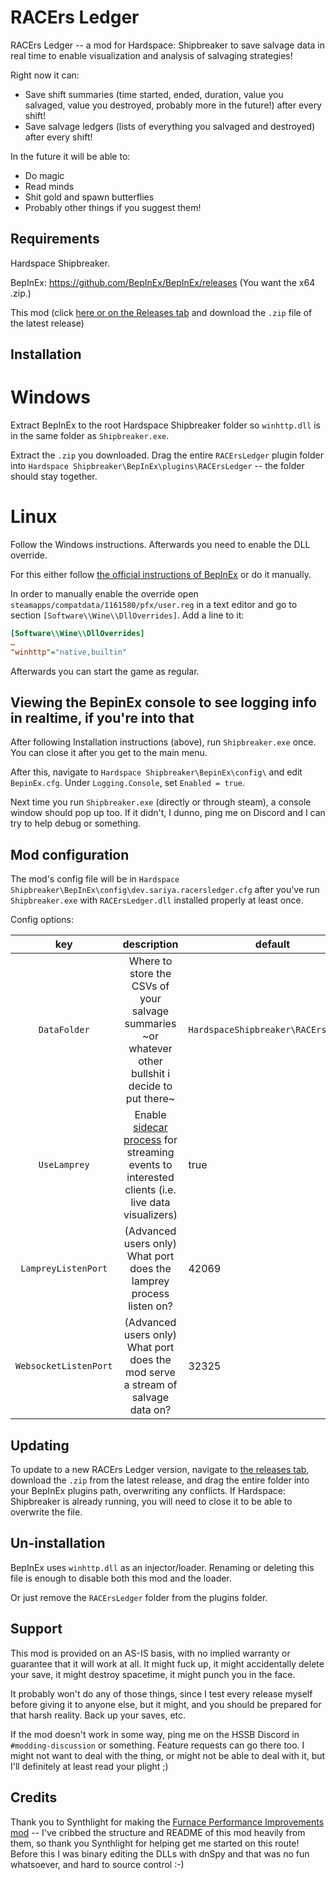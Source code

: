 ﻿# RACErs Ledger

RACErs Ledger -- a mod for Hardspace: Shipbreaker to save salvage data in real time to enable visualization and analysis of salvaging strategies!

Right now it can:
 - Save shift summaries (time started, ended, duration, value you salvaged, value you destroyed, probably more in the future!) after every shift!
 - Save salvage ledgers (lists of everything you salvaged and destroyed) after every shift!

 In the future it will be able to:
  - Do magic
  - Read minds
  - Shit gold and spawn butterflies
  - Probably other things if you suggest them!

## Requirements

Hardspace Shipbreaker.

BepInEx: https://github.com/BepInEx/BepInEx/releases (You want the x64 .zip.)

This mod (click [here or on the Releases tab](https://git.sariya.dev/sariya/racers-ledger/releases) and download the `.zip` file of the latest release)

## Installation

# Windows

Extract BepInEx to the root Hardspace Shipbreaker folder so `winhttp.dll` is in the same folder as `Shipbreaker.exe`.

Extract the `.zip` you downloaded. Drag the entire `RACErsLedger` plugin folder into `Hardspace Shipbreaker\BepInEx\plugins\RACErsLedger` -- the folder should stay together. 

# Linux

Follow the Windows instructions. Afterwards you need to enable the DLL override.

For this either follow [the official instructions of BepInEx](https://bepinex.github.io/bepinex_docs/master/articles/advanced/steam_interop.html?tabs=tabid-1#protonwine) or do it manually.

In order to manually enable the override open `steamapps/compatdata/1161580/pfx/user.reg` in a text editor and go to section `[Software\\Wine\\DllOverrides]`.
Add a line to it:

```ini
[Software\\Wine\\DllOverrides]
…
"winhttp"="native,builtin"
```

Afterwards you can start the game as regular.

## Viewing the BepinEx console to see logging info in realtime, if you're into that

After following Installation instructions (above), run `Shipbreaker.exe` once. You can close it after you get to the main menu.

After this, navigate to `Hardspace Shipbreaker\BepinEx\config\` and edit `BepinEx.cfg`. Under `Logging.Console`, set `Enabled = true`.

Next time you run `Shipbreaker.exe` (directly or through steam), a console window should pop up too. If it didn't, I dunno, ping me on Discord and I can try to help debug or something.

## Mod configuration
The mod's config file will be in `Hardspace Shipbreaker\BepInEx\config\dev.sariya.racersledger.cfg` after you've run `Shipbreaker.exe` with `RACErsLedger.dll` installed properly at least once. 

Config options:

|      key     |                                              description                                             | default                             |
|:------------:|:----------------------------------------------------------------------------------------------------:|-------------------------------------|
| `DataFolder` | Where to store the CSVs of your salvage summaries ~or whatever other bullshit i decide to put there~ | `HardspaceShipbreaker\RACErsLedger` |
| `UseLamprey` | Enable [sidecar process](https://git.sariya.dev/sariya/racers-ledger/src/branch/main/RACErsLedgerLamprey/README.md) for streaming events to interested clients (i.e. live data visualizers) | true |
| `LampreyListenPort` | (Advanced users only) What port does the lamprey process listen on? | 42069 |
| `WebsocketListenPort` | (Advanced users only) What port does the mod serve a stream of salvage data on? | 32325 |

## Updating

To update to a new RACErs Ledger version, navigate to [the releases tab](https://git.sariya.dev/sariya/racers-ledger/releases), download the `.zip` from the latest release, and drag the entire folder into your BepInEx plugins path, overwriting any conflicts.
If Hardspace: Shipbreaker is already running, you will need to close it to be able to overwrite the file.

## Un-installation

BepInEx uses `winhttp.dll` as an injector/loader. Renaming or deleting this file is enough to disable both this mod and the loader.

Or just remove the `RACErsLedger` folder from the plugins folder.

## Support

This mod is provided on an AS-IS basis, with no implied warranty or guarantee that it will work at all. It might fuck up, it might accidentally delete your save, it might destroy spacetime, it might punch you in the face. 

It probably won't do any of those things, since I test every release myself before giving it to anyone else, but it might, and you should be prepared for that harsh reality. Back up your saves, etc.

If the mod doesn't work in some way, ping me on the HSSB Discord in `#modding-discussion` or something. Feature requests can go there too. I might not want to deal with the thing, or might not be able to deal with it, but I'll 
definitely at least read your plight ;)

## Credits

Thank you to Synthlight for making the [Furnace Performance Improvements mod](https://github.com/Synthlight/Hardspace-Shipbreaker-Furnace-Performance-Improvement-Mod) -- 
I've cribbed the structure and README of this mod heavily from them, so thank you Synthlight for helping get me started on this route!
Before this I was binary editing the DLLs with dnSpy and that was no fun whatsoever, and hard to source control :-)
